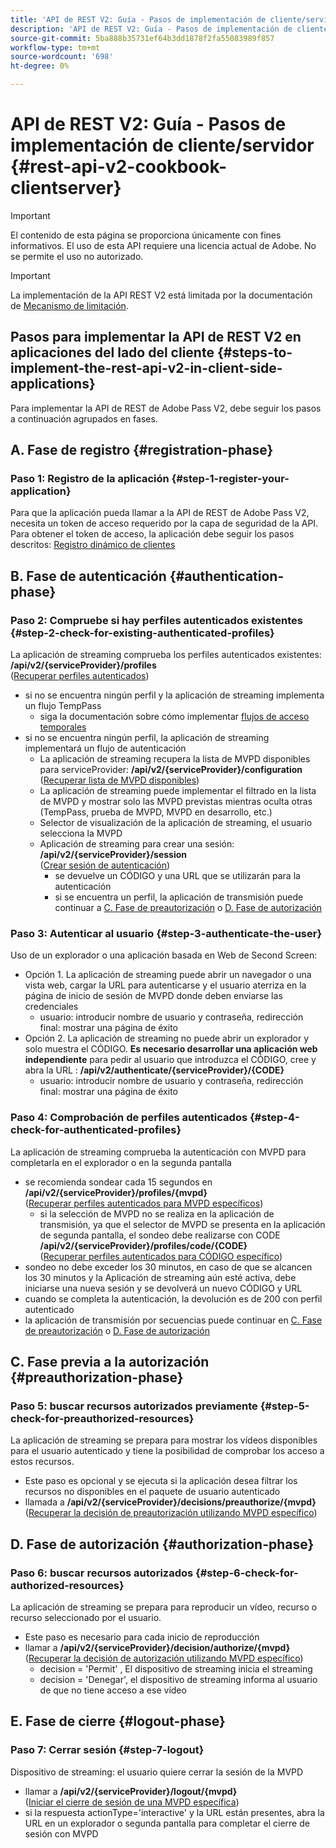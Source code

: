 ```yaml
---
title: 'API de REST V2: Guía - Pasos de implementación de cliente/servidor'
description: 'API de REST V2: Guía - Pasos de implementación de cliente/servidor'
source-git-commit: 5ba888b35731ef64b3dd1878f2fa55083989f857
workflow-type: tm+mt
source-wordcount: '698'
ht-degree: 0%

---
```



# API de REST V2: Guía - Pasos de implementación de cliente/servidor {#rest-api-v2-cookbook-clientserver}

>[!IMPORTANT]
>
> El contenido de esta página se proporciona únicamente con fines informativos. El uso de esta API requiere una licencia actual de Adobe. No se permite el uso no autorizado.

>[!IMPORTANT]
>
> La implementación de la API REST V2 está limitada por la documentación de [Mecanismo de limitación](/help/authentication/throttling-mechanism.md).

## Pasos para implementar la API de REST V2 en aplicaciones del lado del cliente {#steps-to-implement-the-rest-api-v2-in-client-side-applications}

Para implementar la API de REST de Adobe Pass V2, debe seguir los pasos a continuación agrupados en fases.

## A. Fase de registro {#registration-phase}

### Paso 1: Registro de la aplicación {#step-1-register-your-application}
Para que la aplicación pueda llamar a la API de REST de Adobe Pass V2, necesita un token de acceso requerido por la capa de seguridad de la API.
Para obtener el token de acceso, la aplicación debe seguir los pasos descritos:
[Registro dinámico de clientes](./dynamic-client-registration.md)

## B. Fase de autenticación {#authentication-phase}

### Paso 2: Compruebe si hay perfiles autenticados existentes {#step-2-check-for-existing-authenticated-profiles}
La aplicación de streaming comprueba los perfiles autenticados existentes: <b>/api/v2/{serviceProvider}/profiles</b><br>
([Recuperar perfiles autenticados](./apis/profiles-apis/rest-api-v2-retrieve-authenticated-profiles.md))

* si no se encuentra ningún perfil y la aplicación de streaming implementa un flujo TempPass
   * siga la documentación sobre cómo implementar [flujos de acceso temporales](./temporary-access-flows/rest-api-v2-access-temporary-flows.md)
* si no se encuentra ningún perfil, la aplicación de streaming implementará un flujo de autenticación
   * La aplicación de streaming recupera la lista de MVPD disponibles para serviceProvider: <b>/api/v2/{serviceProvider}/configuration</b><br>
([Recuperar lista de MVPD disponibles](./apis/configuration-apis/rest-api-v2-configuration-apis-retrieve-configuration-for-specific-service-provider.md))
   * La aplicación de streaming puede implementar el filtrado en la lista de MVPD y mostrar solo las MVPD previstas mientras oculta otras (TempPass, prueba de MVPD, MVPD en desarrollo, etc.)
   * Selector de visualización de la aplicación de streaming, el usuario selecciona la MVPD
   * Aplicación de streaming para crear una sesión: <b>/api/v2/{serviceProvider}/session</b><br>
([Crear sesión de autenticación](./apis/sessions-apis/rest-api-v2-sessions-apis-create-authentication-session.md))<br>
      * se devuelve un CÓDIGO y una URL que se utilizarán para la autenticación
      * si se encuentra un perfil, la aplicación de transmisión puede continuar a <a href="#preauthorization-phase">C. Fase de preautorización</a> o <a href="#authorization-phase">D. Fase de autorización</a>

### Paso 3: Autenticar al usuario {#step-3-authenticate-the-user}
Uso de un explorador o una aplicación basada en Web de Second Screen:

* Opción 1. La aplicación de streaming puede abrir un navegador o una vista web, cargar la URL para autenticarse y el usuario aterriza en la página de inicio de sesión de MVPD donde deben enviarse las credenciales
   * usuario: introducir nombre de usuario y contraseña, redirección final: mostrar una página de éxito
* Opción 2. La aplicación de streaming no puede abrir un explorador y solo muestra el CÓDIGO. <b>Es necesario desarrollar una aplicación web independiente</b> para pedir al usuario que introduzca el CÓDIGO, cree y abra la URL : <b>/api/v2/authenticate/{serviceProvider}/{CODE}</b>
   * usuario: introducir nombre de usuario y contraseña, redirección final: mostrar una página de éxito

### Paso 4: Comprobación de perfiles autenticados {#step-4-check-for-authenticated-profiles}
La aplicación de streaming comprueba la autenticación con MVPD para completarla en el explorador o en la segunda pantalla

* se recomienda sondear cada 15 segundos en <b>/api/v2/{serviceProvider}/profiles/{mvpd}</b><br>
([Recuperar perfiles autenticados para MVPD específicos](.apis/profiles-apis/rest-api-v2-profiles-apis-retrieve-profile-for-specific-mvpd.md))
   * si la selección de MVPD no se realiza en la aplicación de transmisión, ya que el selector de MVPD se presenta en la aplicación de segunda pantalla, el sondeo debe realizarse con CODE <b>/api/v2/{serviceProvider}/profiles/code/{CODE}</b><br>
([Recuperar perfiles autenticados para CÓDIGO específico](./apis/profiles-apis/rest-api-v2-profiles-apis-retrieve-profile-for-specific-code.md))
* sondeo no debe exceder los 30 minutos, en caso de que se alcancen los 30 minutos y la Aplicación de streaming aún esté activa, debe iniciarse una nueva sesión y se devolverá un nuevo CÓDIGO y URL
* cuando se completa la autenticación, la devolución es de 200 con perfil autenticado
* la aplicación de transmisión por secuencias puede continuar en <a href="#preauthorization-phase">C. Fase de preautorización</a> o <a href="#authorization-phase">D. Fase de autorización</a>

## C. Fase previa a la autorización {#preauthorization-phase}

### Paso 5: buscar recursos autorizados previamente {#step-5-check-for-preauthorized-resources}
La aplicación de streaming se prepara para mostrar los vídeos disponibles para el usuario autenticado y tiene la posibilidad de comprobar los
acceso a estos recursos.
* Este paso es opcional y se ejecuta si la aplicación desea filtrar los recursos no disponibles en el paquete de usuario autenticado
* llamada a <b>/api/v2/{serviceProvider}/decisions/preauthorize/{mvpd}</b><br>
([Recuperar la decisión de preautorización utilizando MVPD específico](.apis/decisions-apis/rest-api-v2-decisions-apis-retrieve-preauthorization-decisions-using-specific-mvpd.md))


## D. Fase de autorización {#authorization-phase}

### Paso 6: buscar recursos autorizados {#step-6-check-for-authorized-resources}
La aplicación de streaming se prepara para reproducir un vídeo, recurso o recurso seleccionado por el usuario.

* Este paso es necesario para cada inicio de reproducción
* llamar a <b>/api/v2/{serviceProvider}/decision/authorize/{mvpd}</b><br>
([Recuperar la decisión de autorización utilizando MVPD específico](.apis/decisions-apis/rest-api-v2-decisions-apis-retrieve-authorization-decisions-using-specific-mvpd.md))
   * decision = &#39;Permit&#39; , El dispositivo de streaming inicia el streaming
   * decision = &#39;Denegar&#39;, el dispositivo de streaming informa al usuario de que no tiene acceso a ese vídeo

## E. Fase de cierre {#logout-phase}

### Paso 7: Cerrar sesión {#step-7-logout}
Dispositivo de streaming: el usuario quiere cerrar la sesión de la MVPD

* llamar a <b>/api/v2/{serviceProvider}/logout/{mvpd}</b><br>
([Iniciar el cierre de sesión de una MVPD específica](.apis/logout-apis/rest-api-v2-logout-apis-initiate-logout-for-specific-mvpd.md))
* si la respuesta actionType=&#39;interactive&#39; y la URL están presentes, abra la URL en un explorador o segunda pantalla para completar el cierre de sesión con MVPD

